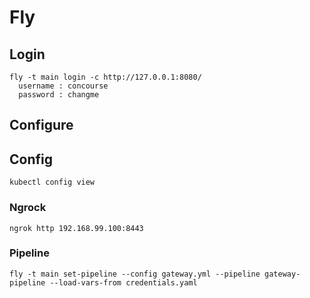 # Fly

## Login

```
fly -t main login -c http://127.0.0.1:8080/
  username : concourse
  password : changme
```

## Configure

## Config
```
kubectl config view
```

### Ngrock
```
ngrok http 192.168.99.100:8443
```

### Pipeline
```
fly -t main set-pipeline --config gateway.yml --pipeline gateway-pipeline --load-vars-from credentials.yaml
```